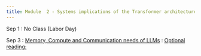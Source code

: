 ```yaml
---
title: Module  2 - Systems implications of the Transformer architecture
---
```


Sep 1
: No Class (Labor Day)
  

Sep 3
: [Memory, Compute and Communication needs of LLMs]()
  : [Optional reading: ]()